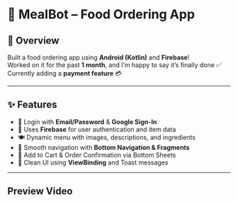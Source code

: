 # 🍔 MealBot – Food Ordering App

## 📱 Overview

Built a food ordering app using **Android (Kotlin)** and **Firebase**!  
Worked on it for the past **1 month**, and I’m happy to say it’s finally done ✅  
Currently adding a **payment feature** 💳

---

## ✨ Features

- 🔐 Login with **Email/Password** & **Google Sign-In**  
- 🧾 Uses **Firebase** for user authentication and item data  
- 🍽️ Dynamic menu with images, descriptions, and ingredients  
- 🧭 Smooth navigation with **Bottom Navigation & Fragments**  
- 🛒 Add to Cart & Order Confirmation via Bottom Sheets  
- 📱 Clean UI using **ViewBinding** and Toast messages  

---

## Preview Video

